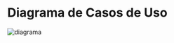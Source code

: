 # Diagrama de Casos de Uso

![diagrama](https://github.com/ICEI-PUC-Minas-PCO-SI/pco-si-2024-1-p3-poo-tpfinal-grupo-6/assets/120069870/39a69adc-627d-46cc-8c83-0c0ca22ba325)

